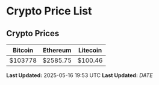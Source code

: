 # Crypto Price List

## Crypto Prices
| Bitcoin | Ethereum | Litecoin |
| ------- | -------- | -------- |
| $103778 | $2585.75 | $100.46 |
**Last Updated:** 2025-05-16 19:53 UTC
**Last Updated:** $DATE$
